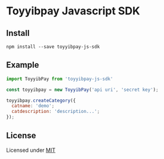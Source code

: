 # Toyyibpay Javascript SDK

## Install
```
npm install --save toyyibpay-js-sdk
```

## Example
```js
import ToyyibPay from 'toyyibpay-js-sdk'

const toyyibpay = new ToyyibPay('api uri', 'secret key');

toyyibpay.createCategory({
  catname: 'demo';
  catdescription: 'description...';
});

```

## License
Licensed under [MIT](LICENSE)
